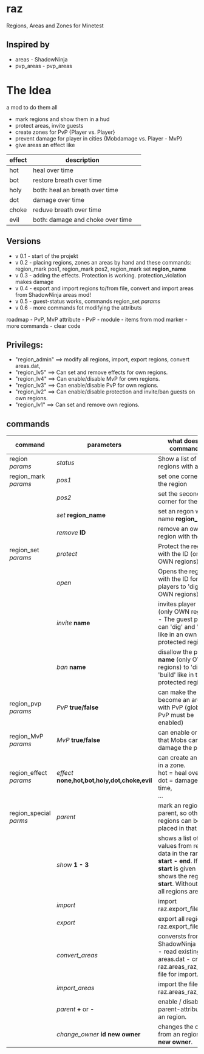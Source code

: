 # raz
Regions, Areas and Zones for Minetest

## Inspired by 
+ areas - ShadowNinja
+ pvp_areas - pvp_areas

# The Idea
a mod to do them all
- mark regions and show them in a hud
- protect areas, invite guests 
- create zones for PvP {Player vs. Player}
- prevent damage for player in cities {Mobdamage vs. Player - MvP}
- give areas an effect like 

|effect| description | |
|-----|-----|-----|
|hot| heal over time
|bot | restore breath over time
holy | both: heal an breath over time 
dot| damage over time
choke | reduve breath over time
evil | both: damage and choke over time

## Versions
- v 0.1 - start of the projekt
- v 0.2	- placing regions, zones an areas by hand and these commands: region_mark pos1, region_mark pos2, region_mark set **region_name**
- v 0.3 - adding the effects. Protection is working. protection_violation makes damage
- v 0.4 - export and import regions to/from file, convert and import areas from ShadowNinja areas mod!
- v 0.5	- guest-status works, commands region_set *params* 
- v 0.6 - more commands fot modifying the attributs

roadmap
	- PvP, MvP attribute
	- PvP - module 
	- items from mod marker
	- more commands
	- clear code

## Privilegs:
+ "region_admin" ==> modify all regions, import, export regions, convert areas.dat,
+ "region_lv5" ==> Can set and remove effects for own regions.
+ "region_lv4" ==> Can enable/disable MvP for own regions.
+ "region_lv3" ==> Can enable/disable PvP for own regions.
+ "region_lv2" ==> Can enable/disable protection and invite/ban guests on own regions.
+ "region_lv1" ==> Can set and remove own regions.

## commands

|command|parameters|what does the command do|who can use is
|------|------|-------|-------| 
region *params*| *status*| Show a list of this regions with all data.|all players
region_mark *params* |	*pos1* | set one corner for the region |  privileg - region_lv1
| |	*pos2*| set the second corner for the region
| |	*set* **region_name**| set an regon with the name **region_name**
| |	*remove* **ID** | remove an own-region with the **ID**
region_set *params* | *protect* <id> | Protect the region with the ID (only OWN regions) | privileg - region_lv2
 | | *open* <id> | Opens the region with the ID for all players to 'dig' (only OWN regions).| 
 | | *invite* **name** | invites player **name**. (only OWN regions) - The guest player can 'dig' and 'build' like in an own protected region.
 | | *ban* **name** | disallow the player **name** (only OWN regions) to 'dig' and 'build' like in the protected region.
region_pvp *params* | *PvP* **true/false** | can make the zone to become an arena with PvP (globaly PvP must be enabled) | privileg - region_lv3
region_MvP *params* | *MvP* **true/false** | can enable or disable that Mobs can damage the player | privileg - region_lv4
region_effect *params* | *effect* **none,hot,bot,holy,dot,choke,evil** | can create an effect in a zone.<br> hot = heal over time,<br> dot = damage over time,<br>...|privileg - region_lv5
region_special *parms* | *parent* | mark an region as parent, so other regions can be placed in that region | privileg - region_admin.
| | *show* **1 - 3** | shows a list of all values from regions-data in the range **start** **-** **end**. If only **start** is given it shows the region **start**. Without **start** all regions are listed.
| | *import* | import raz.export_file_name. 
| | *export* | export all region to raz.export_file_name.
| | *convert_areas* | conversts from ShadowNinja areas! - read existing areas.dat - create an raz.areas_raz_export file for import.
| | *import_areas* | import the file: raz.areas_raz_export.
| | *parent* **+** or **-** | enable / disable the parent-attribute of an region.
| | *change_owner* **id** **new owner** | changes the owner from an region to **new owner**.




